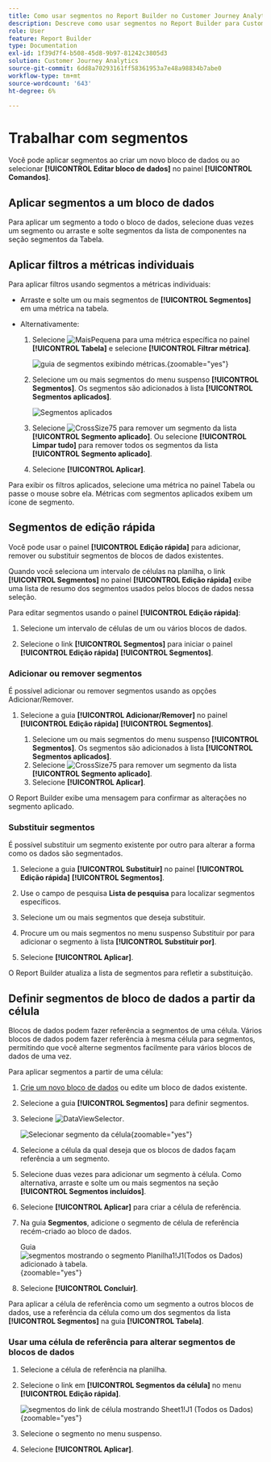 ```yaml
---
title: Como usar segmentos no Report Builder no Customer Journey Analytics
description: Descreve como usar segmentos no Report Builder para Customer Journey Analytics
role: User
feature: Report Builder
type: Documentation
exl-id: 1f39d7f4-b508-45d8-9b97-81242c3805d3
solution: Customer Journey Analytics
source-git-commit: 6dd8a70293161ff58361953a7e48a98834b7abe0
workflow-type: tm+mt
source-wordcount: '643'
ht-degree: 6%

---
```


# Trabalhar com segmentos

Você pode aplicar segmentos ao criar um novo bloco de dados ou ao selecionar **[!UICONTROL Editar bloco de dados]** no painel **[!UICONTROL Comandos]**.

## Aplicar segmentos a um bloco de dados

Para aplicar um segmento a todo o bloco de dados, selecione duas vezes um segmento ou arraste e solte segmentos da lista de componentes na seção segmentos da Tabela.

## Aplicar filtros a métricas individuais

Para aplicar filtros usando segmentos a métricas individuais:

* Arraste e solte um ou mais segmentos de **[!UICONTROL Segmentos]** em uma métrica na tabela.

* Alternativamente:

   1. Selecione ![MaisPequena](/help/assets/icons/MoreSmall.svg) para uma métrica específica no painel **[!UICONTROL Tabela]** e selecione **[!UICONTROL Filtrar métrica]**.

      ![guia de segmentos exibindo métricas.](./assets/filter-metric.png){zoomable="yes"}

   1. Selecione um ou mais segmentos do menu suspenso **[!UICONTROL Segmentos]**. Os segmentos são adicionados à lista **[!UICONTROL Segmentos aplicados]**.

      ![Segmentos aplicados](assets/segments-applied.png)
   1. Selecione ![CrossSize75](/help/assets/icons/CrossSize75.svg) para remover um segmento da lista **[!UICONTROL Segmento aplicado]**. Ou selecione **[!UICONTROL Limpar tudo]** para remover todos os segmentos da lista **[!UICONTROL Segmento aplicado]**.
   1. Selecione **[!UICONTROL Aplicar]**.

Para exibir os filtros aplicados, selecione uma métrica no painel Tabela ou passe o mouse sobre ela. Métricas com segmentos aplicados exibem um ícone de segmento.


## Segmentos de edição rápida

Você pode usar o painel **[!UICONTROL Edição rápida]** para adicionar, remover ou substituir segmentos de blocos de dados existentes.

Quando você seleciona um intervalo de células na planilha, o link **[!UICONTROL Segmentos]** no painel **[!UICONTROL Edição rápida]** exibe uma lista de resumo dos segmentos usados pelos blocos de dados nessa seleção.

Para editar segmentos usando o painel **[!UICONTROL Edição rápida]**:

1. Selecione um intervalo de células de um ou vários blocos de dados.

1. Selecione o link **[!UICONTROL Segmentos]** para iniciar o painel **[!UICONTROL Edição rápida]** **[!UICONTROL Segmentos]**.


### Adicionar ou remover segmentos

É possível adicionar ou remover segmentos usando as opções Adicionar/Remover.

1. Selecione a guia **[!UICONTROL Adicionar/Remover]** no painel **[!UICONTROL Edição rápida]** **[!UICONTROL Segmentos]**.


   1. Selecione um ou mais segmentos do menu suspenso **[!UICONTROL Segmentos]**. Os segmentos são adicionados à lista **[!UICONTROL Segmentos aplicados]**.
   1. Selecione ![CrossSize75](/help/assets/icons/CrossSize75.svg) para remover um segmento da lista **[!UICONTROL Segmento aplicado]**.
   1. Selecione **[!UICONTROL Aplicar]**.

O Report Builder exibe uma mensagem para confirmar as alterações no segmento aplicado.

### Substituir segmentos

É possível substituir um segmento existente por outro para alterar a forma como os dados são segmentados.

1. Selecione a guia **[!UICONTROL Substituir]** no painel **[!UICONTROL Edição rápida]** **[!UICONTROL Segmentos]**.

1. Use o campo de pesquisa **Lista de pesquisa** para localizar segmentos específicos.

1. Selecione um ou mais segmentos que deseja substituir.

1. Procure um ou mais segmentos no menu suspenso Substituir por para adicionar o segmento à lista **[!UICONTROL Substituir por]**.

1. Selecione **[!UICONTROL Aplicar]**.

O Report Builder atualiza a lista de segmentos para refletir a substituição.

## Definir segmentos de bloco de dados a partir da célula

Blocos de dados podem fazer referência a segmentos de uma célula. Vários blocos de dados podem fazer referência à mesma célula para segmentos, permitindo que você alterne segmentos facilmente para vários blocos de dados de uma vez.

Para aplicar segmentos a partir de uma célula:

1. [Crie um novo bloco de dados](create-a-data-block.md#create-a-data-block) ou edite um bloco de dados existente.
1. Selecione a guia **[!UICONTROL Segmentos]** para definir segmentos.
1. Selecione ![DataViewSelector](/help/assets/icons/DataViewSelector.svg).

   ![Selecionar segmento da célula](assets/select-segment-from-cell.png){zoomable="yes"}

1. Selecione a célula da qual deseja que os blocos de dados façam referência a um segmento.

1. Selecione duas vezes para adicionar um segmento à célula. Como alternativa, arraste e solte um ou mais segmentos na seção **[!UICONTROL Segmentos incluídos]**.

1. Selecione **[!UICONTROL Aplicar]** para criar a célula de referência.

1. Na guia **Segmentos**, adicione o segmento de célula de referência recém-criado ao bloco de dados.

   Guia ![segmentos mostrando o segmento Planilha1!J1(Todos os Dados) adicionado à tabela.](assets/segment-from-cell-applied.png){zoomable="yes"}

1. Selecione **[!UICONTROL Concluir]**.

Para aplicar a célula de referência como um segmento a outros blocos de dados, use a referência da célula como um dos segmentos da lista **[!UICONTROL Segmentos]** na guia **[!UICONTROL Tabela]**.

### Usar uma célula de referência para alterar segmentos de blocos de dados

1. Selecione a célula de referência na planilha.

1. Selecione o link em **[!UICONTROL Segmentos da célula]** no menu **[!UICONTROL Edição rápida]**.

   ![segmentos do link de célula mostrando Sheet1!J1 (Todos os Dados)](assets/select-segment-from-cell-in-sheet.png){zoomable="yes"}

1. Selecione o segmento no menu suspenso.

1. Selecione **[!UICONTROL Aplicar]**.
